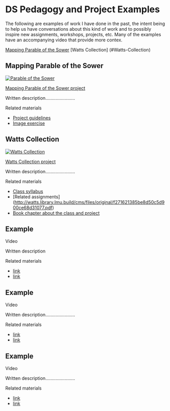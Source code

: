 # DS Pedagogy and Project Examples
The following are examples of work I have done in the past, the intent being to help us have conversations about this kind of work and to possibly inspire new assignments, workshops, projects, etc. Many of the examples have an accompanying video that provide more contex.

[Mapping Parable of the Sower](#Mapping-Parable-of-the-Sower)
[Watts Collection] (#Watts-Collection)

## Mapping Parable of the Sower

[![Parable of the Sower](http://img.youtube.com/vi/e5y8ZPyR-v8/0.jpg)](http://www.youtube.com/watch?v=e5y8ZPyR-v8 "Knight Lab StoryMap")

[Mapping Parable of the Sower project](https://uploads.knightlab.com/storymapjs/17d4e3ebc9ba6280b11694156ede825d/parable-of-the-sower-section-01-02/index.html)

Written description.......................

Related materials
- [Project guidelines](http://ds.lmu.edu/wp-content/uploads/2018/07/ParableOfTheSowerAssignment.pdf)
- [Image exercise](http://ds.lmu.edu/wp-content/uploads/2018/07/VisualImageExercise_LMU_ENGL2297.pdf)


## Watts Collection 

[![Watts Collection](http://img.youtube.com/vi/eKFaW0puXWI/0.jpg)](http://www.youtube.com/watch?v=eKFaW0puXWI "Watts Collection")

[Watts Collection project](http://watts.library.lmu.build/)

Written description.......................

Related materials
- [Class syllabus](http://watts.library.lmu.build/cms/files/original/502caf42bce9d0f2a691fc430898f5ac.pdf)
- [Related assignments] (http://watts.library.lmu.build/cms/files/original/f271621385be8d50c5d900ce68d31077.pdf)
- [Book chapter about the class and project](https://digitalcommons.lmu.edu/librarian_pubs/93/)

## Example

Video

Written description

Related materials
- [link]( )
- [link]()

## Example

Video

Written description.......................

Related materials
- [link]( )
- [link]()

## Example

Video

Written description.......................

Related materials
- [link]( )
- [link]()
